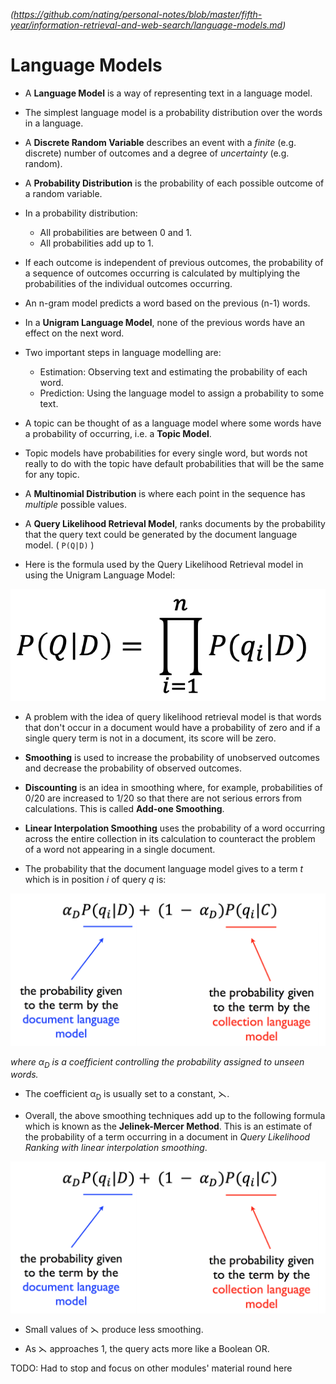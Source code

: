 
*(https://github.com/nating/personal-notes/blob/master/fifth-year/information-retrieval-and-web-search/language-models.md)*

# Language Models

* A **Language Model** is a way of representing text in a language model.

* The simplest language model is a probability distribution over the words in a language.

* A **Discrete Random Variable** describes an event with a *finite* (e.g. discrete) number of outcomes and a degree of *uncertainty* (e.g. random).

* A **Probability Distribution** is the probability of each possible outcome of a random variable.

* In a probability distribution:
  * All probabilities are between 0 and 1.
  * All probabilities add up to 1.

* If each outcome is independent of previous outcomes, the probability of a sequence of outcomes occurring is calculated by multiplying the probabilities of the individual outcomes occurring.

* An n-gram model predicts a word based on the previous (n-1) words.

* In a **Unigram Language Model**, none of the previous words have an effect on the next word.

* Two important steps in language modelling are:
  * Estimation: Observing text and estimating the probability of each word.
  * Prediction: Using the language model to assign a probability to some text.

* A topic can be thought of as a language model where some words have a probability of occurring, i.e. a **Topic Model**.

* Topic models have probabilities for every single word, but words not really to do with the topic have default probabilities that will be the same for any topic.

* A **Multinomial Distribution** is where each point in the sequence has *multiple* possible values.

* A **Query Likelihood Retrieval Model**, ranks documents by the probability that the query text could be generated by the document language model. ( `P(Q|D)` )

* Here is the formula used by the Query Likelihood Retrieval model in using the Unigram Language Model:

<img width="700" src="./assets/query-likelihood.png" />

* A problem with the idea of query likelihood retrieval model is that words that don't occur in a document would have a probability of zero and if a single query term is not in a document, its score will be zero.

* **Smoothing** is used to increase the probability of unobserved outcomes and decrease the probability of observed outcomes.

* **Discounting** is an idea in smoothing where, for example, probabilities of 0/20 are increased to 1/20 so that there are not serious errors from calculations. This is called **Add-one Smoothing**.

* **Linear Interpolation Smoothing** uses the probability of a word occurring across the entire collection in its calculation to counteract the problem of a word not appearing in a single document.

* The probability that the document language model gives to a term *t* which is in position *i* of query *q* is:

<img width="700" src="./assets/document-language-model.png" />

*where α<sub>D</sub> is a coefficient controlling the probability assigned to unseen words.*

* The coefficient α<sub>D</sub> is usually set to a constant, ⋋.

* Overall, the above smoothing techniques add up to the following formula which is known as the **Jelinek-Mercer Method**. This is an estimate of the probability of a term occurring in a document in *Query Likelihood Ranking with linear interpolation smoothing*.

<img width="700" src="./assets/document-language-model.png" />

* Small values of ⋋ produce less smoothing.

* As ⋋ approaches 1, the query acts more like a Boolean OR.

TODO: Had to stop and focus on other modules' material round here
